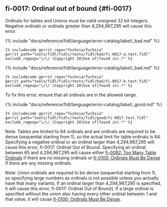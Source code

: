 ## fi-0017: Ordinal out of bound {#fi-0017}

Ordinals for tables and Unions must be valid unsigned 32 bit integers.  Negative
ordinals or ordinals greater than 4,294,967,295 will cause this error.

{% include "docs/reference/fidl/language/error-catalog/label/_bad.md" %}

```fidl
{% includecode gerrit_repo="fuchsia/fuchsia" gerrit_path="tools/fidl/fidlc/tests/fidl/bad/fi-0017-a.test.fidl" exclude_regexp="\/\/ (Copyright 20|Use of|found in).*" %}
```

{% include "docs/reference/fidl/language/error-catalog/label/_bad.md" %}

```fidl
{% includecode gerrit_repo="fuchsia/fuchsia" gerrit_path="tools/fidl/fidlc/tests/fidl/bad/fi-0017-b.test.fidl" exclude_regexp="\/\/ (Copyright 20|Use of|found in).*" %}
```

To fix this error, ensure that all ordinals are in the allowed range.

{% include "docs/reference/fidl/language/error-catalog/label/_good.md" %}

```fidl
{% includecode gerrit_repo="fuchsia/fuchsia" gerrit_path="tools/fidl/fidlc/tests/fidl/good/fi-0017.test.fidl" exclude_regexp="\/\/ (Copyright 20|Use of|found in).*" %}
```

Note: Tables are limited to 64 ordinals and are ordinals are required to be
dense (sequential starting from 1), so the actual limit for table ordinals is
64. Specifying a negative ordinal or an ordinal larger than 4,294,967,295 will
cause this error, fi-0017: Ordinal Out of Bound. Specifying an ordinal between
65 and 4,294,967,295 will cause either [fi-0092: Too Many Table
Ordinals](#fi-0092) if there are no missing ordinals or [fi-0100: Ordinals Must
Be Dense](#fi-0100) if there are any missing ordinals.

Note: Union ordinals are required to be dense (sequential starting from 1), so
specifying large numbers as ordinals is not possible unless you actually have
that many variants. If an ordinal larger than 4,294,967,295 is specified, it
will cause this error, fi-0017: Ordinal Out of Bound]. If a large ordinal is
specified without the union also having every other ordinal between 1 and that
value, it will cause [fi-0100: Ordinals Must Be Dense](#fi-0100).
